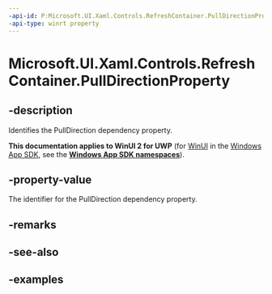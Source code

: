 ```yaml
---
-api-id: P:Microsoft.UI.Xaml.Controls.RefreshContainer.PullDirectionProperty
-api-type: winrt property
---
```

<!-- Property syntax.
public DependencyProperty PullDirectionProperty { get; }
-->

# Microsoft.UI.Xaml.Controls.RefreshContainer.PullDirectionProperty


## -description

Identifies the PullDirection dependency property.


**This documentation applies to WinUI 2 for UWP** (for [WinUI](/windows/apps/winui/winui3/) in the [Windows App SDK](/windows/apps/windows-app-sdk/), see the **[Windows App SDK namespaces](/windows/windows-app-sdk/api/winrt/)**).

## -property-value

The identifier for the PullDirection dependency property.


## -remarks


## -see-also


## -examples


